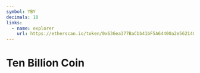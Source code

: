 ```yaml
---
symbol: YBY
decimals: 18
links:
  - name: explorer
    url: https://etherscan.io/token/0x636ea377BaCbb41bF5A64400a2e5621407A898c4
---
```


# Ten Billion Coin
